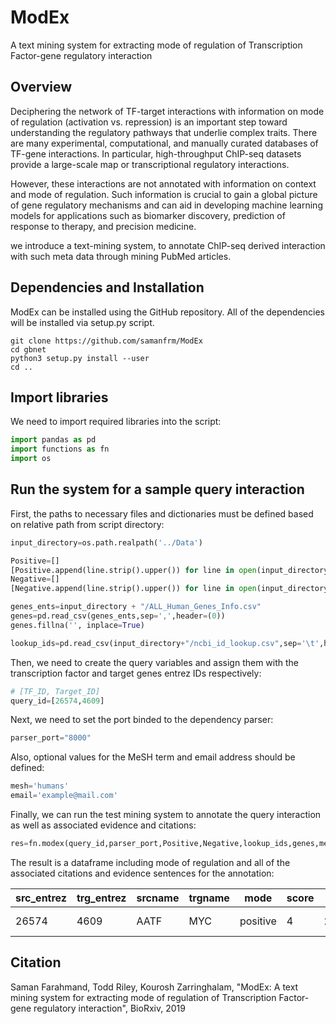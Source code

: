 # ModEx
A text mining system for extracting mode of regulation of Transcription Factor-gene regulatory interaction

## Overview

Deciphering the network of TF-target interactions with information on mode of regulation (activation vs. repression) is an important step toward understanding the regulatory pathways that underlie complex traits. There are many experimental, computational, and manually curated databases of TF-gene interactions. In particular, high-throughput ChIP-seq datasets provide a large-scale map or transcriptional regulatory interactions.

However, these interactions are not annotated with information on context and mode of regulation. Such information is crucial to gain a global picture of gene regulatory mechanisms and can aid in developing machine learning models for applications such as biomarker discovery, prediction of response to therapy, and precision medicine. 

we introduce a text-mining system, to annotate ChIP-seq derived interaction with such meta data through mining PubMed articles.

## Dependencies and Installation
ModEx can be installed using the GitHub repository. All of the dependencies will be installed via setup.py script.
```
git clone https://github.com/samanfrm/ModEx
cd gbnet
python3 setup.py install --user
cd ..
```
## Import libraries
We need to import required libraries into the script:
```python
import pandas as pd
import functions as fn
import os
```
## Run the system for a sample query interaction
First, the paths to necessary files and dictionaries must be defined based on relative path from script directory:

```python
input_directory=os.path.realpath('../Data')

Positive=[]
[Positive.append(line.strip().upper()) for line in open(input_directory+"/Positive.txt")]
Negative=[]
[Negative.append(line.strip().upper()) for line in open(input_directory+"/Negative.txt")]

genes_ents=input_directory + "/ALL_Human_Genes_Info.csv"
genes=pd.read_csv(genes_ents,sep=',',header=(0))
genes.fillna('', inplace=True)

lookup_ids=pd.read_csv(input_directory+"/ncbi_id_lookup.csv",sep='\t',header=(0))
```
Then, we need to create the query variables and assign them with the transcription factor and target genes entrez IDs respectively:

```python
# [TF_ID, Target_ID]
query_id=[26574,4609]
```

Next, we need to set the port binded to the dependency parser:

```python
parser_port="8000"
```
Also, optional values for the MeSH term and email address should be defined:

```python
mesh='humans'
email='example@mail.com'
```
Finally, we can run the test mining system to annotate the query interaction as well as associated evidence and citations:

```python
res=fn.modex(query_id,parser_port,Positive,Negative,lookup_ids,genes,mesh,email)
```
The result is a dataframe including mode of regulation and all of the associated citations and evidence sentences for the annotation:

| src_entrez  |  trg_entrez | srcname  | trgname  |  mode     | score  | evi_pmid        | evi_sent                  |
|-------------|-------------|----------|----------|-----------|--------|-----------------|---------------------------|
|  26574      |  4609       | AATF     |  MYC     |  positive | 4      | 20924650;2054...| [20924650]WE HAVE UNAMB...|


## Citation

Saman Farahmand, Todd Riley, Kourosh Zarringhalam, "ModEx: A text mining system for extracting mode of regulation of Transcription Factor-gene regulatory interaction", BioRxiv, 2019
